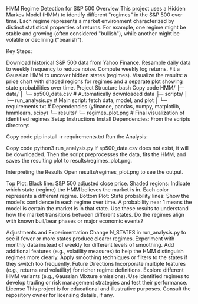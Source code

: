HMM Regime Detection for S&P 500
Overview
This project uses a Hidden Markov Model (HMM) to identify different "regimes" in the S&P 500 over time. Each regime represents a market environment characterized by distinct statistical properties of returns. For example, one regime might be stable and growing (often considered "bullish"), while another might be volatile or declining ("bearish").

Key Steps:

Download historical S&P 500 data from Yahoo Finance.
Resample daily data to weekly frequency to reduce noise.
Compute weekly log returns.
Fit a Gaussian HMM to uncover hidden states (regimes).
Visualize the results: a price chart with shaded regions for regimes and a separate plot showing state probabilities over time.
Project Structure
bash
Copy code
HMM/
├─ data/
│  └─ sp500_data.csv        # Automatically downloaded data
├─ scripts/
│  ├─ run_analysis.py       # Main script: fetch data, model, and plot
│  └─ requirements.txt      # Dependencies (yfinance, pandas, numpy, matplotlib, hmmlearn, scipy)
└─ results/
   └─ regimes_plot.png      # Final visualization of identified regimes
Setup Instructions
Install Dependencies: From the scripts directory:

Copy code
pip install -r requirements.txt
Run the Analysis:

Copy code
python3 run_analysis.py
If sp500_data.csv does not exist, it will be downloaded. Then the script preprocesses the data, fits the HMM, and saves the resulting plot to results/regimes_plot.png.

Interpreting the Results
Open results/regimes_plot.png to see the output.

Top Plot:
Black line: S&P 500 adjusted close price.
Shaded regions: Indicate which state (regime) the HMM believes the market is in. Each color represents a different regime.
Bottom Plot:
State probability lines: Show the model’s confidence in each regime over time. A probability near 1 means the model is certain the market is in that state.
Use these results to understand how the market transitions between different states. Do the regimes align with known bull/bear phases or major economic events?

Adjustments and Experimentation
Change N_STATES in run_analysis.py to see if fewer or more states produce clearer regimes.
Experiment with monthly data instead of weekly for different levels of smoothing.
Add additional features (e.g., volatility measures) to help the HMM distinguish regimes more clearly.
Apply smoothing techniques or filters to the states if they switch too frequently.
Future Directions
Incorporate multiple features (e.g., returns and volatility) for richer regime definitions.
Explore different HMM variants (e.g., Gaussian Mixture emissions).
Use identified regimes to develop trading or risk management strategies and test their performance.
License
This project is for educational and illustrative purposes. Consult the repository owner for licensing details, if any.
